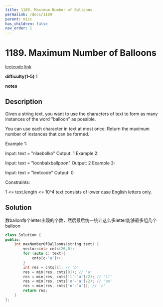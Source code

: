 ```yaml
---
title: 1189. Maximum Number of Balloons
permalink: /docs/1189
parent: misc
has_children: false
nav_order: 1
---
```

# 1189. Maximum Number of Balloons
[leetcode link](https://leetcode.com/problems/maximum-number-of-balloons/)

**difficulty(1-5)** 
1

**notes** 


## Description
Given a string text, you want to use the characters of text to form as many instances of the word "balloon" as possible.

You can use each character in text at most once. Return the maximum number of instances that can be formed.

 

Example 1:



Input: text = "nlaebolko"
Output: 1
Example 2:



Input: text = "loonbalxballpoon"
Output: 2
Example 3:

Input: text = "leetcode"
Output: 0
 

Constraints:

1 <= text.length <= 10^4
text consists of lower case English letters only.

## Solution
数ballon每个letter出现的个数，然后最后统一统计这么多letter能够最多组几个balloon
```c++
class Solution {
public:
    int maxNumberOfBalloons(string text) {
        vector<int> cnts(26,0);
        for (auto c: text){
            cnts[c-'a']++;
        }
        int res = cnts[1]; // 'b'
        res = min(res, cnts[0]); // 'a'
        res = min(res, cnts['l'-'a']/2); // 'll'
        res = min(res, cnts['o'-'a']/2); // 'oo'
        res = min(res, cnts['n'-'a']); // 'n'
        return res;
    }
};
```

<!-- 
Default label
{: .label }

Blue label
{: .label .label-blue }

Stable
{: .label .label-green }

New release
{: .label .label-purple }

Coming soon
{: .label .label-yellow }

Deprecated
{: .label .label-red } -->
